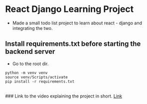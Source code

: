 # React Django Learning Project

- Made a small todo list project to learn about react - django and integrating the two.

## Install requirements.txt before starting the backend server

- Go to the root dir.
```
python -m venv venv
source venv/Scripts/activate
pip install -r requirements.txt
```

<br>
### Link to the video explaining the project in short. <a href="https://drive.google.com/file/d/1F2uT6_iRf6lBQBKRM2LUxtxfnqd7_8US/view?usp=share_link">Link</a>
